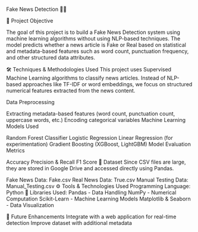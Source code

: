 Fake News Detection 📰🚀

📌 Project Objective

The goal of this project is to build a Fake News Detection system using machine learning algorithms without using NLP-based techniques. The model predicts whether a news article is Fake or Real based on statistical and metadata-based features such as word count, punctuation frequency, and other structured data attributes.

🛠️ Techniques & Methodologies Used
This project uses Supervised Machine Learning algorithms to classify news articles. Instead of NLP-based approaches like TF-IDF or word embeddings, we focus on structured numerical features extracted from the news content.

Data Preprocessing

Extracting metadata-based features (word count, punctuation count, uppercase words, etc.)
Encoding categorical variables
Machine Learning Models Used

Random Forest Classifier
Logistic Regression
Linear Regression (for experimentation)
Gradient Boosting (XGBoost, LightGBM)
Model Evaluation Metrics

Accuracy
Precision & Recall
F1 Score
🔗 Dataset
Since CSV files are large, they are stored in Google Drive and accessed directly using Pandas.

Fake News Data: Fake.csv
Real News Data: True.csv
Manual Testing Data: Manual_Testing.csv
⚙️ Tools & Technologies Used
Programming Language: Python 🐍
Libraries Used:
Pandas - Data Handling
NumPy - Numerical Computation
Scikit-Learn - Machine Learning Models
Matplotlib & Seaborn - Data Visualization

📌 Future Enhancements
Integrate with a web application for real-time detection
Improve dataset with additional metadata
